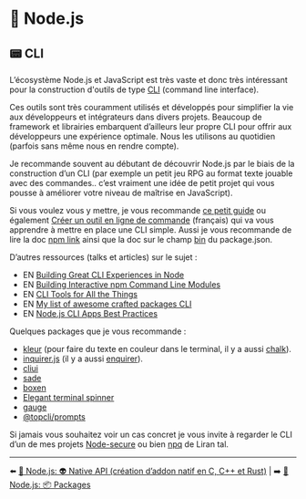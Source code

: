 # 🐢 Node.js

## 📟 CLI

L’écosystème Node.js et JavaScript est très vaste et donc très intéressant pour la construction d'outils de type [CLI](https://fr.wikipedia.org/wiki/Interface_en_ligne_de_commande) (command line interface).

Ces outils sont très couramment utilisés et développés pour simplifier la vie aux développeurs et intégrateurs dans divers projets. Beaucoup de framework et librairies embarquent d’ailleurs leur propre CLI pour offrir aux développeurs une expérience optimale. Nous les utilisons au quotidien (parfois sans même nous en rendre compte).

Je recommande souvent au débutant de découvrir Node.js par le biais de la construction d’un CLI (par exemple un petit jeu RPG au format texte jouable avec des commandes.. c’est vraiment une idée de petit projet qui vous pousse à améliorer votre niveau de maîtrise en JavaScript).

Si vous voulez vous y mettre, je vous recommande [ce petit guide](https://x-team.com/blog/a-guide-to-creating-a-nodejs-command/) ou également [Créer un outil en ligne de commande](https://oncletom.io/node.js/chapter-08/) (français) qui va vous apprendre à mettre en place une CLI simple. Aussi je vous recommande de lire la doc [npm link](https://docs.npmjs.com/cli/v6/commands/npm-link) ainsi que la doc sur le champ [bin](https://docs.npmjs.com/cli/v6/configuring-npm/package-json#bin) du package.json.

D’autres ressources (talks et articles) sur le sujet :

- EN [Building Great CLI Experiences in Node](https://www.youtube.com/watch?v=Izx3-KSuaM8&list=PLfMzBWSH11xaZvhv1X5Fq1H-oMdnAtG6k&index=45)
- EN [Building Interactive npm Command Line Modules](https://www.youtube.com/watch?v=QLat0Y3jqUA)
- EN [CLI Tools for All the Things](https://www.youtube.com/watch?v=E0Oz5s9ZjKY)
- EN [My list of awesome crafted packages CLI](https://github.com/fraxken/awesome-crafted-nodejs#cli-tty-etc)
- EN [Node.js CLI Apps Best Practices](https://github.com/lirantal/nodejs-cli-apps-best-practices)

Quelques packages que je vous recommande :

- [kleur](https://github.com/lukeed/kleur) (pour faire du texte en couleur dans le terminal, il y a aussi [chalk](https://github.com/chalk/chalk)).
- [inquirer.js](https://github.com/SBoudrias/Inquirer.js) (il y a aussi [enquirer](https://github.com/enquirer/enquirer)).
- [cliui](https://github.com/yargs/cliui)
- [sade](https://github.com/lukeed/sade)
- [boxen](https://github.com/sindresorhus/boxen)
- [Elegant terminal spinner](https://github.com/sindresorhus/ora)
- [gauge](https://github.com/npm/gauge)
- [@topcli/prompts](https://github.com/TopCli/prompts)

Si jamais vous souhaitez voir un cas concret je vous invite à regarder le CLI d’un de mes projets [Node-secure](https://github.com/ES-Community/nsecure) ou bien [npq](https://github.com/lirantal/npq) de Liran tal.

---

⬅️ [🐢 Node.js: 👽 Native API (création d’addon natif en C, C++ et Rust)](./6-native-api.md) |
➡️ [🐢 Node.js: 📦 Packages](./8-packages.md)
